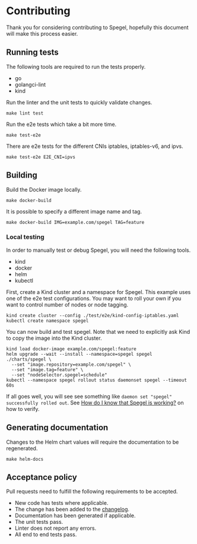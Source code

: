 # Contributing

Thank you for considering contributing to Spegel, hopefully this document will make this process easier.

## Running tests

The following tools are required to run the tests properly.

* go
* golangci-lint
* kind

Run the linter and the unit tests to quickly validate changes.

```shell
make lint test
```

Run the e2e tests which take a bit more time.

```shell
make test-e2e
```

There are e2e tests for the different CNIs iptables, iptables-v6, and ipvs.

```shell
make test-e2e E2E_CNI=ipvs
```

## Building

Build the Docker image locally.

```shell
make docker-build
```

It is possible to specify a different image name and tag.

```shell
make docker-build IMG=example.com/spegel TAG=feature
```

### Local testing

In order to manually test or debug Spegel, you will need the following tools.

* kind
* docker
* helm
* kubectl

First, create a Kind cluster and a namespace for Spegel. This example uses one of the e2e test configurations. You may want to roll your own if you want to control number of nodes or node tagging.

```shell
kind create cluster --config ./test/e2e/kind-config-iptables.yaml
kubectl create namespace spegel
```

You can now build and test spegel. Note that we need to explicitly ask Kind to copy the image into the Kind cluster.

```shell
kind load docker-image example.com/spegel:feature
helm upgrade --wait --install --namespace=spegel spegel ./charts/spegel \
  --set "image.repository=example.com/spegel" \
  --set "image.tag=feature" \
  --set "nodeSelector.spegel=schedule"
kubectl --namespace spegel rollout status daemonset spegel --timeout 60s
```

If all goes well, you will see see something like `daemon set "spegel" successfully rolled out`. See [How do I know that Spegel is working?](https://spegel.dev/docs/faq/#how-do-i-know-that-spegel-is-working) on how to verify.

## Generating documentation

Changes to the Helm chart values will require the documentation to be regenerated.

```shell
make helm-docs
```

## Acceptance policy

Pull requests need to fulfill the following requirements to be accepted.

* New code has tests where applicable.
* The change has been added to the [changelog](./CHANGELOG.md).
* Documentation has been generated if applicable.
* The unit tests pass.
* Linter does not report any errors.
* All end to end tests pass.

